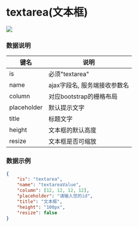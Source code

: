 # textarea(文本框)   

![](https://github.com/MaiYuan/Admin5/blob/master/docs/images/textarea.jpg?raw=true)

### 数据说明
|键名 |说明 |
| ------------ | ------------ |
|is| 必须"textarea"  |
|name   | ajax字段名, 服务端接收参数名  |
|column   | 对应bootstrap的栅格布局  |
|placeholder   | 默认提示文字  |
|title   | 标题文字  |
|height  | 文本框的默认高度  |
|resize  | 文本框是否可缩放  |

### 数据示例
``` json
{
	"is": "textarea",
	"name": "textareaValue",
    "column": [12, 12, 12, 12],
    "placeholder": "请输入您的id",
    "title": "文本框",
    "height": "100px",
    "resize": false               
}
```
